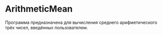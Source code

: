 # ArithmeticMean

Программа предназначена для вычисления среднего арифметического трёх чисел, введённых пользователем.
